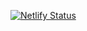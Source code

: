 [![Netlify Status](https://api.netlify.com/api/v1/badges/f98519ba-1910-40e0-b891-07a1be8c5750/deploy-status)](https://app.netlify.com/sites/pienteger/deploys)
